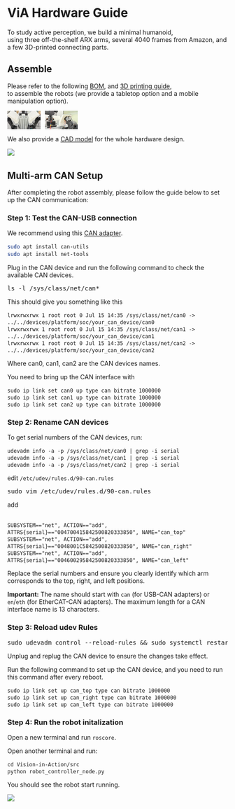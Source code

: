 
# ViA Hardware Guide

To study active perception, we build a minimal humanoid,
</br>
using three off-the-shelf ARX arms, several 4040 frames from Amazon, and a few 3D-printed connecting parts.



## Assemble


Please refer to the following 
[BOM](./BOM.md), and [3D printing guide](./3D_Printing/),
</br>
to assemble the robots (we provide a tabletop option and a mobile manipulation option).

<div style="display: flex; gap: 10px; align-items: center;">
  <img src="assets/assemble_1.png" width="15%" />
  <img src="assets/assemble_2.png" width="15%" />
</div>


We also provide a [CAD model](https://cad.onshape.com/documents/f26cb6f25e3d003b1ab56544/w/206a9a47e71c9aca35c72a44/e/74605670bc24bf806b5e0395) for the whole hardware design.

<img src="assets/cad.gif" width="25%" />





## Multi-arm CAN Setup
After completing the robot assembly, please follow the guide below to set up the CAN communication:

### Step 1: Test the CAN-USB connection
We recommend using this [CAN adapter](https://www.amazon.com/DSD-TECH-Adapter-Hardware-Canable/dp/B0BQ5G3KLR/ref=asc_df_B0BQ5G3KLR?mcid=4fd05eea7a413a2dbe7ebca1e51c5f33&hvocijid=8032424359625485838-B0BQ5G3KLR-&hvexpln=73&tag=hyprod-20&linkCode=df0&hvadid=721245378154&hvpos=&hvnetw=g&hvrand=8032424359625485838&hvpone=&hvptwo=&hvqmt=&hvdev=c&hvdvcmdl=&hvlocint=&hvlocphy=1014226&hvtargid=pla-2281435178618&psc=1).


``` sh
sudo apt install can-utils
sudo apt install net-tools
```

<p dir="auto">Plug in the CAN device and run the following command to check the available CAN devices.</p>
<div class="highlight highlight-source-shell notranslate position-relative overflow-auto" dir="auto" data-snippet-clipboard-copy-content="ls -l /sys/class/net/can*"><pre>ls -l /sys/class/net/can<span class="pl-k">*</span></pre></div>
<p dir="auto">This should give you something like this</p>

<div class="highlight highlight-source-shell notranslate position-relative overflow-auto" dir="auto" data-snippet-clipboard-copy-content="lrwxrwxrwx 1 root root 0 Jul 15 14:35 /sys/class/net/can0 -&gt; ../../devices/platform/soc/your_can_device/can0
lrwxrwxrwx 1 root root 0 Jul 15 14:35 /sys/class/net/can1 -&gt; ../../devices/platform/soc/your_can_device/can1
lrwxrwxrwx 1 root root 0 Jul 15 14:35 /sys/class/net/can2 -&gt; ../../devices/platform/soc/your_can_device/can2">
<pre><code>lrwxrwxrwx 1 root root 0 Jul 15 14:35 /sys/class/net/can0 -&gt; ../../devices/platform/soc/your_can_device/can0
lrwxrwxrwx 1 root root 0 Jul 15 14:35 /sys/class/net/can1 -&gt; ../../devices/platform/soc/your_can_device/can1
lrwxrwxrwx 1 root root 0 Jul 15 14:35 /sys/class/net/can2 -&gt; ../../devices/platform/soc/your_can_device/can2
</code></pre>
</div>


<p dir="auto">Where can0, can1, can2 are the CAN devices names.</p>
<p dir="auto">You need to bring up the CAN interface with</p>


<div class="highlight highlight-source-shell notranslate position-relative overflow-auto" dir="auto" data-snippet-clipboard-copy-content="sudo ip link set can0 up type can bitrate 1000000
sudo ip link set can1 up type can bitrate 1000000
sudo ip link set can2 up type can bitrate 1000000">
<pre><code>sudo ip link <span class="pl-c1">set</span> can0 up <span class="pl-c1">type</span> can bitrate 1000000
sudo ip link <span class="pl-c1">set</span> can1 up <span class="pl-c1">type</span> can bitrate 1000000
sudo ip link <span class="pl-c1">set</span> can2 up <span class="pl-c1">type</span> can bitrate 1000000</code></pre>
</div>


### Step 2: Rename CAN devices

To get serial numbers of the CAN devices, run:

<div class="highlight highlight-source-shell notranslate position-relative overflow-auto" dir="auto" data-snippet-clipboard-copy-content="udevadm info -a -p /sys/class/net/can0 | grep -i serial
udevadm info -a -p /sys/class/net/can1 | grep -i serial
udevadm info -a -p /sys/class/net/can2 | grep -i serial">
<pre><code>udevadm info -a -p /sys/class/net/can0 <span class="pl-k">|</span> grep -i serial
udevadm info -a -p /sys/class/net/can1 <span class="pl-k">|</span> grep -i serial
udevadm info -a -p /sys/class/net/can2 <span class="pl-k">|</span> grep -i serial</code></pre>
</div>






<p dir="auto">edit <code>/etc/udev/rules.d/90-can.rules</code></p>
<div class="highlight highlight-source-shell notranslate position-relative overflow-auto" dir="auto" data-snippet-clipboard-copy-content="sudo vim /etc/udev/rules.d/90-can.rules"><pre>sudo vim /etc/udev/rules.d/90-can.rules</pre></div>

<p dir="auto">add</p>
<div class="snippet-clipboard-content notranslate position-relative overflow-auto" data-snippet-clipboard-copy-content="SUBSYSTEM==&quot;net&quot;, ACTION==&quot;add&quot;, ATTRS{serial}==&quot;004700415842500820333850&quot;, NAME=&quot;can_top&quot;
SUBSYSTEM==&quot;net&quot;, ACTION==&quot;add&quot;, ATTRS{serial}==&quot;0048001C5842500820333850&quot;, NAME=&quot;can_right&quot;
SUBSYSTEM==&quot;net&quot;, ACTION==&quot;add&quot;, ATTRS{serial}==&quot;004600295842500820333850&quot;, NAME=&quot;can_left&quot;
"><pre class="notranslate"><code>
SUBSYSTEM=="net", ACTION=="add", ATTRS{serial}=="004700415842500820333850", NAME="can_top"
SUBSYSTEM=="net", ACTION=="add", ATTRS{serial}=="0048001C5842500820333850", NAME="can_right"
SUBSYSTEM=="net", ACTION=="add", ATTRS{serial}=="004600295842500820333850", NAME="can_left"
</code></pre>
</div>

Replace the serial numbers and ensure you clearly identify which arm corresponds to the top, right, and left positions.
<p dir="auto"><strong>Important:</strong> The name should start with <code>can</code> (for USB-CAN adapters) or <code>en</code>/<code>eth</code> (for EtherCAT-CAN adapters). The maximum length for a CAN interface name is 13 characters.</p>


### Step 3: Reload udev Rules


<div class="highlight highlight-source-shell notranslate position-relative overflow-auto" dir="auto" data-snippet-clipboard-copy-content="sudo udevadm control --reload-rules &amp;&amp; sudo systemctl restart systemd-udevd &amp;&amp; sudo udevadm trigger"><pre>sudo udevadm control --reload-rules <span class="pl-k">&amp;&amp;</span> sudo systemctl restart systemd-udevd <span class="pl-k">&amp;&amp;</span> sudo udevadm trigger</pre></div>
<p dir="auto">Unplug and replug the CAN device to ensure the changes take effect.</p>
<p dir="auto">Run the following command to set up the CAN device, and you need to run this command after every reboot.</p>
<div class="snippet-clipboard-content notranslate position-relative overflow-auto" data-snippet-clipboard-copy-content="sudo ip link set up can_top type can bitrate 1000000
sudo ip link set up can_right type can bitrate 1000000
sudo ip link set up can_left type can bitrate 1000000
"><pre class="notranslate"><code>sudo ip link set up can_top type can bitrate 1000000
sudo ip link set up can_right type can bitrate 1000000
sudo ip link set up can_left type can bitrate 1000000
</code></pre></div>



### Step 4: Run the robot initalization


Open a new terminal and run <code>roscore</code>.

Open another terminal and run:
<div class="highlight highlight-source-shell notranslate position-relative overflow-auto" dir="auto" data-snippet-clipboard-copy-content="cd Vision-in-Action/src
python robot_controller_node.py">
<pre><code>cd Vision-in-Action/src
python robot_controller_node.py</code></pre>
</div>

You should see the robot start running.

<img src="assets/starting_demo.gif" width="35%" />
